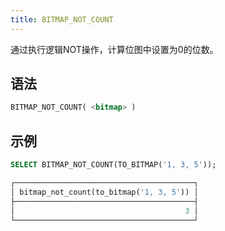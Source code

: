 ```yaml
---
title: BITMAP_NOT_COUNT
---
```


通过执行逻辑NOT操作，计算位图中设置为0的位数。

## 语法

```sql
BITMAP_NOT_COUNT( <bitmap> )
```

## 示例

```sql
SELECT BITMAP_NOT_COUNT(TO_BITMAP('1, 3, 5'));

┌────────────────────────────────────────┐
│ bitmap_not_count(to_bitmap('1, 3, 5')) │
├────────────────────────────────────────┤
│                                      3 │
└────────────────────────────────────────┘
```